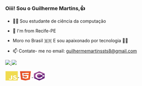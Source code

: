 ### Oiii! Sou o Guilherme Martins,👍

- 👨‍🎓 Sou estudante de ciência da computação

- 📍 I'm from Recife-PE

- Moro no Brasil 🇧🇷 E sou apaixonado por tecnologia 👨‍💻

- 📫  Contate- me no email: guilhermemartinssts8@gmail.com
 
<div>
  <a href="https://github.com/Guilherme339">
  <img height="180em" src="https://github-readme-stats.vercel.app/api?username=Guilherme339&show_icons=true&theme=tokyonight&include_all_commits=true&count_private=true"/>
  <img height="180em" src="https://github-readme-stats.vercel.app/api/top-langs/?username=Guilherme339&layout=compact&langs_count=7&theme=tokyonight"/>
</div>
  
 <div style="display: inline_block"><br>
  <img align="center" alt="Rafa-Js" height="30" width="40" src="https://raw.githubusercontent.com/devicons/devicon/master/icons/javascript/javascript-plain.svg">
  
  <img align="center" alt="Rafa-HTML" height="30" width="40" src="https://raw.githubusercontent.com/devicons/devicon/master/icons/html5/html5-original.svg">
  
  <img align="center" alt="Rafa-Csharp" height="30" width="40" src="https://raw.githubusercontent.com/devicons/devicon/master/icons/csharp/csharp-original.svg">
  
  ##
  


